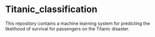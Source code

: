 # Titanic_classification
This repository contains a machine learning system for predicting the likelihood of survival for passengers on the Titanic disaster. 
